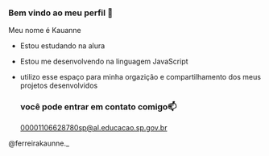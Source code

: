 ### Bem vindo ao meu perfil 🖤

Meu nome é Kauanne

- Estou estudando na alura
- Estou me desenvolvendo na linguagem JavaScript
- utilizo esse espaço para minha orgazição e compartilhamento dos meus projetos desenvolvidos

  ### você pode entrar em contato comigo📫

  00001106628780sp@al.educacao.sp.gov.br
  
@ferreirakaunne._
